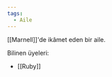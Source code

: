 ```yaml
---  
tags:  
  - Aile  
---  
```

[[Marnell]]'de ikâmet eden bir aile.  
  
Bilinen üyeleri:  

- [[Ruby]]